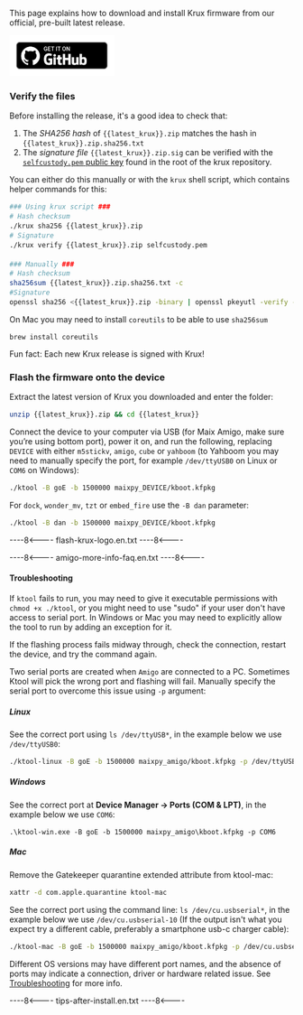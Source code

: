 This page explains how to download and install Krux firmware from our official, pre-built latest release.

[<img src="../../../img/badge_github.png" width="186">](https://github.com/selfcustody/krux/releases)

### Verify the files
Before installing the release, it's a good idea to check that:

1. The *SHA256 hash* of `{{latest_krux}}.zip` matches the hash in `{{latest_krux}}.zip.sha256.txt`
2. The *signature file* `{{latest_krux}}.zip.sig` can be verified with the [`selfcustody.pem` public key](https://github.com/selfcustody/krux/blob/main/selfcustody.pem) found in the root of the krux repository.

You can either do this manually or with the `krux` shell script, which contains helper commands for this:
```bash
### Using krux script ###
# Hash checksum
./krux sha256 {{latest_krux}}.zip
# Signature
./krux verify {{latest_krux}}.zip selfcustody.pem

### Manually ###
# Hash checksum
sha256sum {{latest_krux}}.zip.sha256.txt -c
#Signature
openssl sha256 <{{latest_krux}}.zip -binary | openssl pkeyutl -verify -pubin -inkey selfcustody.pem -sigfile {{latest_krux}}.zip.sig
```

On Mac you may need to install `coreutils` to be able to use `sha256sum`
```
brew install coreutils
```

Fun fact: Each new Krux release is signed with Krux!

### Flash the firmware onto the device
Extract the latest version of Krux you downloaded and enter the folder:
```bash
unzip {{latest_krux}}.zip && cd {{latest_krux}}
```

Connect the device to your computer via USB (for Maix Amigo, make sure you’re using bottom port), power it on, and run the following, replacing `DEVICE` with either `m5stickv`, `amigo`, `cube` or `yahboom` (to Yahboom you may need to manually specify the port, for example `/dev/ttyUSB0` on Linux or `COM6` on Windows):
```bash
./ktool -B goE -b 1500000 maixpy_DEVICE/kboot.kfpkg
```

For `dock`, `wonder_mv`, `tzt` or `embed_fire` use the `-B dan` parameter:
```bash
./ktool -B dan -b 1500000 maixpy_DEVICE/kboot.kfpkg
```

----8<----
flash-krux-logo.en.txt
----8<----

----8<----
amigo-more-info-faq.en.txt
----8<----

#### Troubleshooting
If `ktool` fails to run, you may need to give it executable permissions with `chmod +x ./ktool`, or you might need to use "sudo" if your user don't have access to serial port. In Windows or Mac you may need to explicitly allow the tool to run by adding an exception for it.

If the flashing process fails midway through, check the connection, restart the device, and try the command again.

Two serial ports are created when `Amigo` are connected to a PC. Sometimes Ktool will pick the wrong port and flashing will fail. Manually specify the serial port to overcome this issue using `-p` argument:

##### Linux
See the correct port using `ls /dev/ttyUSB*`, in the example below we use `/dev/ttyUSB0`:
```bash
./ktool-linux -B goE -b 1500000 maixpy_amigo/kboot.kfpkg -p /dev/ttyUSB1
```

##### Windows
See the correct port at **Device Manager -> Ports (COM & LPT)**, in the example below we use `COM6`:
```pwsh
.\ktool-win.exe -B goE -b 1500000 maixpy_amigo\kboot.kfpkg -p COM6
```

##### Mac
Remove the Gatekeeper quarantine extended attribute from ktool-mac:
```bash
xattr -d com.apple.quarantine ktool-mac
```

See the correct port using the command line: `ls /dev/cu.usbserial*`, in the example below we use `/dev/cu.usbserial-10` (If the output isn't what you expect try a different cable, preferably a smartphone usb-c charger cable):
```bash
./ktool-mac -B goE -b 1500000 maixpy_amigo/kboot.kfpkg -p /dev/cu.usbserial-10
```

Different OS versions may have different port names, and the absence of ports may indicate a connection, driver or hardware related issue. See [Troubleshooting](../../troubleshooting.md/#device-not-charging-or-being-recognized) for more info.

----8<----
tips-after-install.en.txt
----8<----
